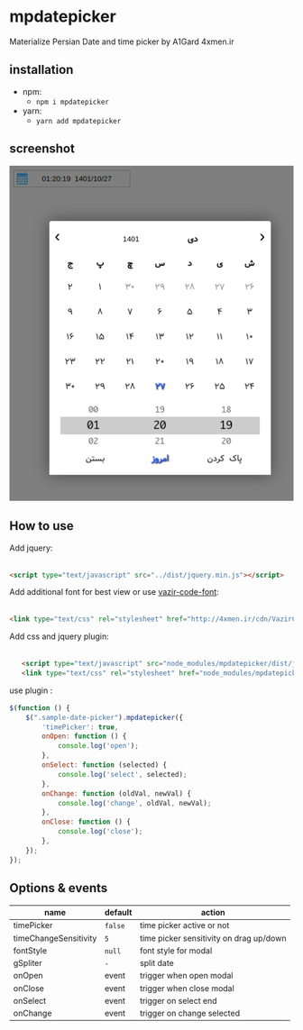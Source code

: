 # mpdatepicker

Materialize Persian Date and time picker by A1Gard 4xmen.ir

## installation

+ npm:
    + `npm i mpdatepicker`
+ yarn:
    + `yarn add mpdatepicker`

## screenshot

![mp datetime picker](screenshot.png)

## How to use

Add jquery:

```html

<script type="text/javascript" src="../dist/jquery.min.js"></script>
```

Add additional font for best view or use [vazir-code-font](https://www.npmjs.com/package/vazir-code-font):

```html

<link type="text/css" rel="stylesheet" href="http://4xmen.ir/cdn/VazirCodeX.css"/> 
```

Add css and jquery plugin:

```html

   <script type="text/javascript" src="node_modules/mpdatepicker/dist/jquery.mpdatepicker.min.js"></script>
   <link type="text/css" rel="stylesheet" href="node_modules/mpdatepicker/dist/jquery.mpdatepicker.min.css"/>
```

use plugin :

```javascript
$(function () {
    $(".sample-date-picker").mpdatepicker({
        'timePicker': true,
        onOpen: function () {
            console.log('open');
        },
        onSelect: function (selected) {
            console.log('select', selected);
        },
        onChange: function (oldVal, newVal) {
            console.log('change', oldVal, newVal);
        },
        onClose: function () {
            console.log('close');
        },
    });
});
```        

## Options & events

| name  | default  |  action  |
| ------------ | ------------ | ------------ |
| timePicker  |  `false`  |  time picker active or not  |
|  timeChangeSensitivity |  `5`  |  time picker sensitivity on drag up/down  |
| fontStyle  | `null`  | font style for modal  |
| gSpliter  |  `-` |  split date |
|  onOpen | event  | trigger when open modal  |
|  onClose | event  | trigger when close modal  |
|  onSelect | event  | trigger on select end   |
|  onChange  | event  |  trigger on change selected |
